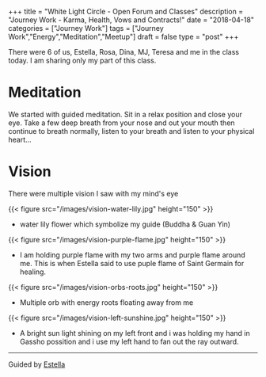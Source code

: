 +++
title = "White Light Circle - Open Forum and Classes"
description = "Journey Work - Karma, Health, Vows and Contracts!"
date = "2018-04-18"
categories = ["Journey Work"]
tags = ["Journey Work","Energy","Meditation","Meetup"]
draft = false
type = "post"
+++

There were 6 of us, Estella, Rosa, Dina, MJ, Teresa and me in the class today. I am sharing only my part of this class.

# Meditation

We started with guided meditation. Sit in a relax position and close your eye. Take a few deep breath from your nose and out your mouth then continue to breath normally, listen to your breath and listen to your physical heart...

# Vision

There were multiple vision I saw with my mind's eye

{{< figure src="/images/vision-water-lily.jpg" height="150" >}}

- water lily flower which symbolize my guide (Buddha & Guan Yin)

{{< figure src="/images/vision-purple-flame.jpg" height="150" >}}

- I am holding purple flame with my two arms and purple flame around me. This is when Estella said to use puple flame of Saint Germain for healing.

{{< figure src="/images/vision-orbs-roots.jpg" height="150" >}}

- Multiple orb with energy roots floating away from me

{{< figure src="/images/vision-left-sunshine.jpg" height="150" >}}

- A bright sun light shining on my left front and i was holding my hand in Gassho possition and i use my left hand to fan out the ray outward.

---

Guided by
[Estella](http://pseudophysical.com/contributor/estella-sugawara-adams/)